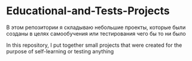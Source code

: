 # Educational-and-Tests-Projects
В этом репозитории я складываю небольшие проекты, которые были созданы в целях самообучения или тестирования чего бы то ни было

In this repository, I put together small projects that were created for the purpose of self-learning or testing anything
